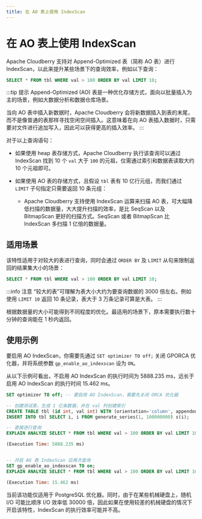 ```yaml
---
title: 在 AO 表上使用 IndexScan
---
```


# 在 AO 表上使用 IndexScan

Apache Cloudberry 支持对 Append-Optimized 表（简称 AO 表）进行 IndexScan，以此来提升某些场景下的查询效率，例如以下查询：

```sql
SELECT * FROM tbl WHERE val > 100 ORDER BY val LIMIT 10;
```

:::tip 提示
Append-Optimized (AO) 表是一种优化存储方式，面向以批量插入为主的场景，例如大数据分析和数据仓库场景。

当向 AO 表中插入新数据时，Apache Cloudberry 会将新数据插入到表的末尾，而不是像普通的表那样寻找空闲空间插入。这意味着在向 AO 表插入数据时，只需要对文件进行追加写入，因此可以获得更高的插入效率。
:::

对于以上查询语句：

- 如果使用 heap 表存储方式，Apache Cloudberry 执行该查询可以通过 IndexScan 找到 10 个 `val` 大于 `100` 的元祖，仅需通过索引和数据表读取大约 10 个元祖即可。
- 如果使用 AO 表的存储方式，且假设 `tbl` 表有 10 亿行元组，而我们通过 `LIMIT` 子句指定只需要返回 10 条元组：

    - Apache Cloudberry 支持使用 IndexScan 运算来扫描 AO 表，可大幅降低扫描的数据量，大大提升扫描的效率，是比 SeqScan 以及 BitmapScan 更好的扫描方式。SeqScan 或者 BitmapScan 比 IndexScan 多扫描 1 亿倍的数据量。

## 适用场景

该特性适用于对较大的表进行查询，同时会通过 `ORDER BY` 及 `LIMIT` 从句来限制返回的结果集大小的场景：

```sql
SELECT * FROM tbl WHERE val > 100 ORDER BY val LIMIT 10;
```

:::info 注意
“较大的表”可理解为表大小大约为要查询数据的 3000 倍左右。例如使用 `LIMIT 10` 返回 10 条记录，表大于 3 万条记录可算是大表。
:::

根据数据量的大小可能得到不同程度的优化。最适用的场景下，原本需要执行数十分钟的查询能在 1 秒内返回。

## 使用示例

要启用 AO IndexScan，你需要先通过 `SET optimizer TO off;` 关闭 GPORCA 优化器，并将系统参数 `gp_enable_ao_indexscan` 设为 `ON`。

从以下示例可看出，不启用 AO IndexScan 的执行时间为 5888.235 ms，远长于启用 AO IndexScan 的执行时间 15.462 ms。

```sql
SET optimizer TO off; -- 要启用 AO IndexScan，需要先关闭 ORCA 优化器

-- 创建测试表，生成 1 亿条数据，并在 val 列创建索引
CREATE TABLE tbl (id int, val int) WITH (orientation='column', appendonly=true);
INSERT INTO tbl SELECT i, i FROM generate_series(1, 100000000) s(i);

-- 直接进行查询
EXPLAIN ANALYZE SELECT * FROM tbl WHERE val > 100 ORDER BY val LIMIT 10;

(Execution Time: 5888.235 ms)


-- 开启 AO 表 IndexScan 后再次查询
SET gp_enable_ao_indexscan TO on;
EXPLAIN ANALYZE SELECT * FROM tbl WHERE val > 100 ORDER BY val LIMIT 10;

(Execution Time: 15.462 ms)
```

当前该功能仅适用于 PostgreSQL 优化器。同时，由于在某些机械硬盘上，随机 I/O 可能比顺序 I/O 效率低 30000 倍，因此如果在使用较差的机械硬盘的情况下开启该特性，IndexScan 的执行效率可能并不高。
